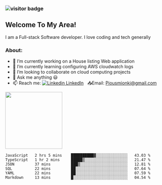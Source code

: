 ### ![visitor badge](https://visitor-badge.glitch.me/badge?page_id=mionki.visitor-badge&left_color=red&right_color=green&left_text=Hello%20Visitors)

## **Welcome To My Area!**

I am a Full-stack Software developer. I love coding and tech generally

### About:

- 🔭 I’m currently working on a House listing Web application
- 🌱 I’m currently learning configuring AWS cloudwatch logs
- 👯 I’m looking to collaborate on cloud computing projects
- 💬 Ask me anything :smiley:
- 📫 Reach me: [![Linkedin](https://i.stack.imgur.com/gVE0j.png) LinkedIn](https://www.linkedin.com/in/pius-mionki-96955218a)
&nbsp; 
:inbox_tray:Email: [Piousmionki@gmail.com](https://www.gmail.com)


<img height="180em" src="https://github-readme-stats.vercel.app/api?username=mionki&show_icons=true&hide_border=true&&count_private=true&include_all_commits=false" />


<!--START_SECTION:waka-->

```text
JavaScript   2 hrs 5 mins    ██████████▓░░░░░░░░░░░░░░   43.03 %
TypeScript   1 hr 2 mins     █████▒░░░░░░░░░░░░░░░░░░░   21.47 %
JSON         37 mins         ███▒░░░░░░░░░░░░░░░░░░░░░   12.81 %
SQL          22 mins         ██░░░░░░░░░░░░░░░░░░░░░░░   07.64 %
YAML         22 mins         ██░░░░░░░░░░░░░░░░░░░░░░░   07.59 %
Markdown     13 mins         █░░░░░░░░░░░░░░░░░░░░░░░░   04.54 %
```

<!--END_SECTION:waka-->


<!--
**mionki/mionki** is a ✨ _special_ ✨ repository because its `README.md` (this file) appears on your GitHub profile.

Here are some ideas to get you started:

- 🔭 I’m currently working on ...
- 🌱 I’m currently learning ...
- 👯 I’m looking to collaborate on ...
- 🤔 I’m looking for help with ...
- 💬 Ask me about ...
- 📫 How to reach me: ...
- 😄 Pronouns: ...
- ⚡ Fun fact: ...
-->
